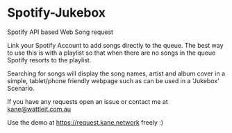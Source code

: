 # Spotify-Jukebox
Spotify API based Web Song request 

Link your Spotify Account to add songs directly to the queue. 
The best way to use this is with a playlist so that when there
are no songs in the queue Spotify resorts to the playlist.

Searching for songs will display the song names, artist and album
cover in a simple, tablet/phone friendly webpage such as can be 
used in a 'Jukebox' Scenario.

If you have any requests open an issue or contact me at kane@wattleit.com.au

Use the demo at https://request.kane.network freely :) 
